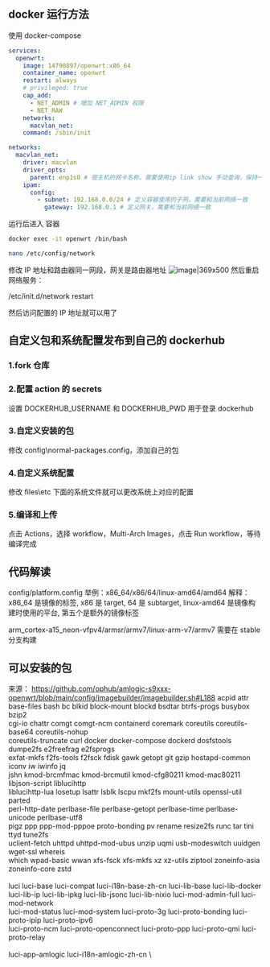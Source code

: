 ## docker 运行方法

使用 docker-compose

```yml
services:
  openwrt:
    image: 14790897/openwrt:x86_64
    container_name: openwrt
    restart: always
    # privileged: true
    cap_add:
      - NET_ADMIN # 增加 NET_ADMIN 权限
      - NET_RAW
    networks:
      macvlan_net:
    command: /sbin/init

networks:
  macvlan_net:
    driver: macvlan
    driver_opts:
      parent: enp1s0 # 宿主机的网卡名称，需要使用ip link show 手动查询，保持一致
    ipam:
      config:
        - subnet: 192.168.0.0/24 # 定义容器使用的子网，需要和当前网络一致
          gateway: 192.168.0.1 # 定义网关，需要和当前网络一致
```

运行后进入 容器

```sh
docker exec -it openwrt /bin/bash
```

```sh
nano /etc/config/network
```

修改 IP 地址和路由器同一网段，网关是路由器地址
![image|369x500](https://linux.do/uploads/default/original/3X/1/b/1bc20192030fc5da0c9b652341b77f34c55b211f.png)
然后重启网络服务：

<!-- cat /etc/config/network -->

/etc/init.d/network restart

然后访问配置的 IP 地址就可以用了

## 自定义包和系统配置发布到自己的 dockerhub

### 1.fork 仓库

### 2.配置 action 的 secrets

设置 DOCKERHUB_USERNAME 和 DOCKERHUB_PWD 用于登录 dockerhub

### 3.自定义安装的包

修改 config\normal-packages.config，添加自己的包

### 4.自定义系统配置

修改 files\etc 下面的系统文件就可以更改系统上对应的配置

### 5.编译和上传

点击 Actions，选择 workflow，Multi-Arch Images，点击 Run workflow，等待编译完成

## 代码解读

config/platform.config
举例：x86_64/x86/64/linux-amd64/amd64
解释：x86_64 是镜像的标签, x86 是 target, 64 是 subtarget, linux-amd64 是镜像构建时使用的平台, 第五个是额外的镜像标签

arm_cortex-a15_neon-vfpv4/armsr/armv7/linux-arm-v7/armv7 需要在 stable 分支构建

## 可以安装的包

来源： https://github.com/ophub/amlogic-s9xxx-openwrt/blob/main/config/imagebuilder/imagebuilder.sh#L188
acpid attr base-files bash bc blkid block-mount blockd bsdtar btrfs-progs busybox bzip2 \
 cgi-io chattr comgt comgt-ncm containerd coremark coreutils coreutils-base64 coreutils-nohup \
 coreutils-truncate curl docker docker-compose dockerd dosfstools dumpe2fs e2freefrag e2fsprogs \
 exfat-mkfs f2fs-tools f2fsck fdisk gawk getopt git gzip hostapd-common iconv iw iwinfo jq \
 jshn kmod-brcmfmac kmod-brcmutil kmod-cfg80211 kmod-mac80211 libjson-script liblucihttp \
 liblucihttp-lua losetup lsattr lsblk lscpu mkf2fs mount-utils openssl-util parted \
 perl-http-date perlbase-file perlbase-getopt perlbase-time perlbase-unicode perlbase-utf8 \
 pigz ppp ppp-mod-pppoe proto-bonding pv rename resize2fs runc tar tini ttyd tune2fs \
 uclient-fetch uhttpd uhttpd-mod-ubus unzip uqmi usb-modeswitch uuidgen wget-ssl whereis \
 which wpad-basic wwan xfs-fsck xfs-mkfs xz xz-utils ziptool zoneinfo-asia zoneinfo-core zstd \
 \
 luci luci-base luci-compat luci-i18n-base-zh-cn luci-lib-base luci-lib-docker \
 luci-lib-ip luci-lib-ipkg luci-lib-jsonc luci-lib-nixio luci-mod-admin-full luci-mod-network \
 luci-mod-status luci-mod-system luci-proto-3g luci-proto-bonding luci-proto-ipip luci-proto-ipv6 \
 luci-proto-ncm luci-proto-openconnect luci-proto-ppp luci-proto-qmi luci-proto-relay \
 \
 luci-app-amlogic luci-i18n-amlogic-zh-cn \
